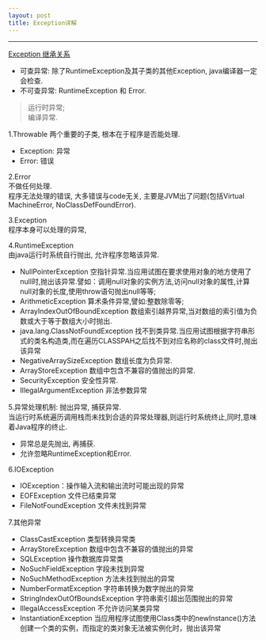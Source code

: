 ```yaml
---
layout: post
title: Exception详解
---
```

***

[Exception 继承关系](https://raw.githubusercontent.com/nanhuirong/nanhuirong.github.io/master/_posts/Exception.jpg)

+ 可查异常: 除了RuntimeException及其子类的其他Exception, java编译器一定会检查.
+ 不可查异常: RuntimeException 和 Error.<br>
>运行时异常;<br>
>编译异常.<br>


1.Throwable 两个重要的子类, 根本在于程序是否能处理.
+ Exception: 异常
+ Error: 错误

2.Error<br>
不做任何处理.<br>
程序无法处理的错误, 大多错误与code无关, 主要是JVM出了问题(包括Virtual MachineError, NoClassDefFoundError).

3.Exception<br>
程序本身可以处理的异常,

4.RuntimeException<br>
由java运行时系统自行抛出, 允许程序忽略该异常.
+ NullPointerException 空指针异常.当应用试图在要求使用对象的地方使用了null时,抛出该异常.譬如：调用null对象的实例方法,访问null对象的属性,计算null对象的长度,使用throw语句抛出null等等;
+ ArithmeticException 算术条件异常,譬如:整数除零等;
+ ArrayIndexOutOfBoundException 数组索引越界异常,当对数组的索引值为负数或大于等于数组大小时抛出.
+ java.lang.ClassNotFoundException 找不到类异常.当应用试图根据字符串形式的类名构造类,而在遍历CLASSPAH之后找不到对应名称的class文件时,抛出该异常
+ NegativeArraySizeException 数组长度为负异常.
+ ArrayStoreException 数组中包含不兼容的值抛出的异常.
+ SecurityException 安全性异常.
+ IllegalArgumentException 非法参数异常

5.异常处理机制: 抛出异常, 捕获异常.<br>
当运行时系统遍历调用栈而未找到合适的异常处理器,则运行时系统终止,同时,意味着Java程序的终止.<br>
+ 异常总是先抛出, 再捕获.
+ 允许忽略RuntimeException和Error.

6.IOException
+ IOException：操作输入流和输出流时可能出现的异常
+ EOFException   文件已结束异常
+ FileNotFoundException   文件未找到异常

7.其他异常
+ ClassCastException    类型转换异常类
+ ArrayStoreException  数组中包含不兼容的值抛出的异常
+ SQLException   操作数据库异常类
+ NoSuchFieldException   字段未找到异常
+ NoSuchMethodException   方法未找到抛出的异常
+ NumberFormatException    字符串转换为数字抛出的异常
+ StringIndexOutOfBoundsException 字符串索引超出范围抛出的异常
+ IllegalAccessException  不允许访问某类异常
+ InstantiationException  当应用程序试图使用Class类中的newInstance()方法创建一个类的实例，而指定的类对象无法被实例化时，抛出该异常

